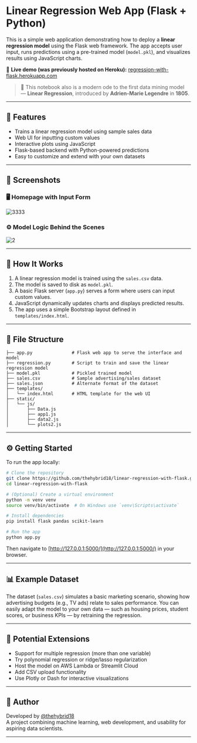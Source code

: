 
# Linear Regression Web App (Flask + Python)

This is a simple web application demonstrating how to deploy a **linear regression model** using the Flask web framework. The app accepts user input, runs predictions using a pre-trained model (`model.pkl`), and visualizes results using JavaScript charts.

🔗 **Live demo (was previously hosted on Heroku):** [regression-with-flask.herokuapp.com](https://regression-with-flask.herokuapp.com)

> 📐 This notebook also is a modern ode to the first data mining model — **Linear Regression**, introduced by **Adrien-Marie Legendre** in **1805**.

---

## 🚀 Features

- Trains a linear regression model using sample sales data
- Web UI for inputting custom values
- Interactive plots using JavaScript
- Flask-based backend with Python-powered predictions
- Easy to customize and extend with your own datasets

---

## 📸 Screenshots

### 🖥️ Homepage with Input Form

![3333](https://github.com/user-attachments/assets/7d4d7182-c682-407b-94ad-f0a656a08a8c)



### ⚙️ Model Logic Behind the Scenes

![2](https://github.com/user-attachments/assets/78ed965f-7b0e-407c-bb0d-64fb83ec5061)

---

## 🧠 How It Works

1. A linear regression model is trained using the `sales.csv` data.
2. The model is saved to disk as `model.pkl`.
3. A basic Flask server (`app.py`) serves a form where users can input custom values.
4. JavaScript dynamically updates charts and displays predicted results.
5. The app uses a simple Bootstrap layout defined in `templates/index.html`.

---

## 📁 File Structure

```
├── app.py               # Flask web app to serve the interface and model
├── regression.py        # Script to train and save the linear regression model
├── model.pkl            # Pickled trained model
├── sales.csv            # Sample advertising/sales dataset
├── sales.json           # Alternate format of the dataset
├── templates/
│   └── index.html       # HTML template for the web UI
├── static/
│   └── js/
│       ├── Data.js
│       ├── app1.js
│       ├── data2.js
│       └── plots2.js
```

---

## ⚙️ Getting Started

To run the app locally:

```bash
# Clone the repository
git clone https://github.com/thehybrid18/linear-regression-with-flask.git
cd linear-regression-with-flask

# (Optional) Create a virtual environment
python -m venv venv
source venv/bin/activate  # On Windows use `venv\Scripts\activate`

# Install dependencies
pip install flask pandas scikit-learn

# Run the app
python app.py
```

Then navigate to [http://127.0.0.1:5000/](http://127.0.0.1:5000/) in your browser.

---

## 📊 Example Dataset

The dataset (`sales.csv`) simulates a basic marketing scenario, showing how advertising budgets (e.g., TV ads) relate to sales performance. You can easily adapt the model to your own data — such as housing prices, student scores, or business KPIs — by retraining the regression.

---

## 🔄 Potential Extensions

- Support for multiple regression (more than one variable)
- Try polynomial regression or ridge/lasso regularization
- Host the model on AWS Lambda or Streamlit Cloud
- Add CSV upload functionality
- Use Plotly or Dash for interactive visualizations

---

## 👤 Author

Developed by [@thehybrid18](https://github.com/thehybrid18)  
A project combining machine learning, web development, and usability for aspiring data scientists.

---


